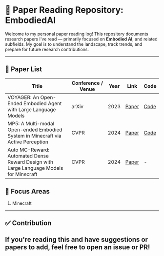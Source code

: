 # 🧠 Paper Reading Repository: EmbodiedAI

Welcome to my personal paper reading log! This repository documents research papers I've read — primarily focused on **Embodied AI**, and related subfields. My goal is to understand the landscape, track trends, and prepare for future research contributions.

---

## 📄 Paper List

| Title | Conference / Venue | Year | Link | Code |
|-------|---------------------|------|------|------|
| VOYAGER: An Open-Ended Embodied Agent with Large Language Models | arXiv | 2023 | [Paper](https://arxiv.org/pdf/2305.16291) | [Code](https://github.com/MineDojo/Voyager) |
| MP5: A Multi-modal Open-ended Embodied System in Minecraft via Active Perception | CVPR | 2024 | [Paper](https://iranqin.github.io/MP5.github.io/assets/MP5_paper.pdf) | [Code](https://github.com/IranQin/MP5) |
| Auto MC-Reward: Automated Dense Reward Design with Large Language Models for Minecraft | CVPR | 2024 | [Paper](https://arxiv.org/pdf/2312.09238) | - |


## 🧠 Focus Areas
1. Minecraft

---
## ✅ Contribution

If you're reading this and have suggestions or papers to add, feel free to open an issue or PR!
---
